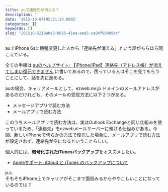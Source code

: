 ```yaml
---
title: auで連絡先が消える？
description: ''
date: '2015-10-04T05:51:24.000Z'
categories: []
keywords: []
slug: "201510-5218a0a3-8665-41aa-aea5-ca84f66489dc"
---
```

auでiPhone 6sに機種変更した人から「連絡先が消える」という話がちらほら聞こえている。

全ての手順は [auのヘルプサイト: 【iPhone/iPad】連絡先（アドレス帳）が消えてしまい復元できません](http://csqa.kddi.com/posts/view/qid/k1441526642/) に書いてあるので、困っている人はそこを見てもらうことにして、話を先に進める。

auの場合、キャリアメールとして、ezweb.ne.jp ドメインのメールアドレスがあるのだけれども、そのメールの受信方法に以下２つがある。

*   メッセージアプリで読む方法
*   メールアプリで読む方法

このうちメールアプリで読む方法は、実はOutlook Exchangeと同じ仕組みを使っているため、「連絡先」をezwebメールサーバーに預ける仕組みがある。今回、新しいiPhoneで何らかの方法で復元した場合に、メールアプリで読む方法が設定されず、連絡先が空になるということらしい。

個人的には、**暗号化されたiTunesバックアップ**をオススメしたい。

*   [Appleサポート: iCloud と iTunes のバックアップについて](https://support.apple.com/ja-jp/HT204136)

p.s.  
そもそもiPhone上でキャリアがそこまで面倒みるからややこしいことになっているのでは？
